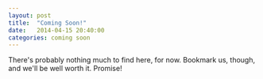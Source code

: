 ```yaml
---
layout: post
title:  "Coming Soon!"
date:   2014-04-15 20:40:00
categories: coming soon
---
```


There's probably nothing much to find here, for now. Bookmark us, though, and we'll
be well worth it. Promise!
